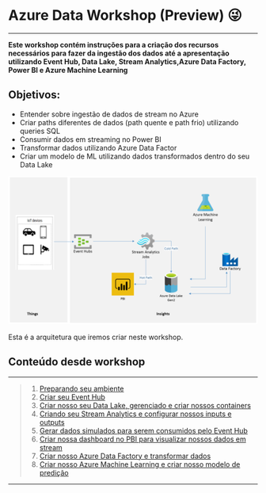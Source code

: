 # Azure Data Workshop (Preview) :stuck_out_tongue_winking_eye:
___

**Este workshop contém instruções para a criação dos recursos necessários para fazer da ingestão dos dados até a apresentação utilizando Event Hub, Data Lake, Stream Analytics,Azure Data Factory, Power BI e Azure Machine Learning**

## Objetivos: ##

- Entender sobre ingestão de dados de stream no Azure
- Criar paths diferentes de dados (path quente e path frio) utilizando queries SQL
- Consumir dados em streaming no Power BI
- Transformar dados utilizando Azure Data Factor
- Criar um modelo de ML utilizando dados transformados dentro do seu Data Lake

![img1](/img/arquitetura.png)

Esta é a arquitetura que iremos criar neste workshop.

## Conteúdo desde workshop 
___

> 1. [Preparando seu ambiente](./readme/resourcegroup.md)
> 2. [Criar seu Event Hub](./readme/event_hub.md)
> 3. [Criar nosso seu Data Lake, gerenciado e criar nossos containers](./readme/data_lake.md)
> 4. [Criando seu Stream Analytics e configurar nossos inputs e outputs](./readme/resourcegroup.md)
> 5. [Gerar dados simulados para serem consumidos pelo Event Hub](./readme/event_generator.md)
> 6. [Criar nossa dashboard no PBI para visualizar nossos dados em stream](./readme/dashboard_pbi.md)
> 7. [Criar nosso Azure Data Factory e transformar dados](./readme/data_factory.md)
> 8. [Criar nosso Azure Machine Learning e criar nosso modelo de predição](./readme/ml.md)
___